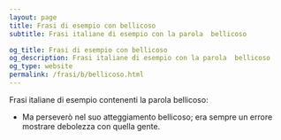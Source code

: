 ```yaml
---
layout: page
title: Frasi di esempio con bellicoso 
subtitle: Frasi italiane di esempio con la parola  bellicoso

og_title: Frasi di esempio con bellicoso 
og_description: Frasi italiane di esempio con la parola  bellicoso
og_type: website
permalink: /frasi/b/bellicoso.html
---
```


Frasi italiane di esempio contenenti la parola bellicoso:


- Ma perseverò nel suo atteggiamento bellicoso; era sempre un errore mostrare debolezza con quella gente.
